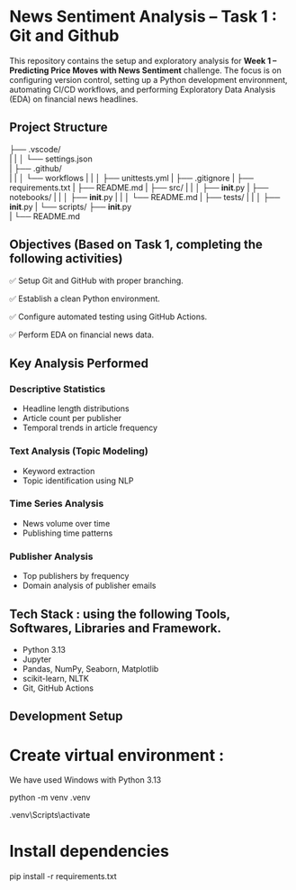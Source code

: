 # News Sentiment Analysis – Task 1 : Git and Github

This repository contains the setup and exploratory analysis for **Week 1 – Predicting Price Moves with News Sentiment** challenge. The focus is on configuring version control, setting up a Python development environment, automating CI/CD workflows, and performing Exploratory Data Analysis (EDA) on financial news headlines.


##  Project Structure

├── .vscode/ <br>
|   |
│   └── settings.json<br>
|
├── .github/<br>
|   |
│   └── workflows
|       |
│       ├── unittests.yml
|
├── .gitignore
|
├── requirements.txt
|
├── README.md
|
├── src/
|   |
│   ├── __init__.py
|
├── notebooks/
|   |
│   ├── __init__.py
|   |
│   └── README.md
|
├── tests/
|   |
│   ├── __init__.py
|
└── scripts/
    ├── __init__.py  
    |
    └── README.md

##  Objectives (Based on Task 1, completing the following activities)

 ✅ Setup Git and GitHub with proper branching.
 
 ✅ Establish a clean Python environment.
 
 ✅ Configure automated testing using GitHub Actions.
 
 ✅ Perform EDA on financial news data.


## Key Analysis Performed
### Descriptive Statistics
- Headline length distributions
- Article count per publisher
- Temporal trends in article frequency

### Text Analysis (Topic Modeling)
- Keyword extraction
- Topic identification using NLP

### Time Series Analysis
- News volume over time
- Publishing time patterns

### Publisher Analysis
- Top publishers by frequency
- Domain analysis of publisher emails

## Tech Stack : using the following Tools, Softwares, Libraries and Framework.
- Python 3.13
- Jupyter
- Pandas, NumPy, Seaborn, Matplotlib
- scikit-learn, NLTK
- Git, GitHub Actions

## Development Setup
# Create virtual environment : 
We have used Windows with Python 3.13

python -m venv .venv

.venv\Scripts\activate 

# Install dependencies
pip install -r requirements.txt
